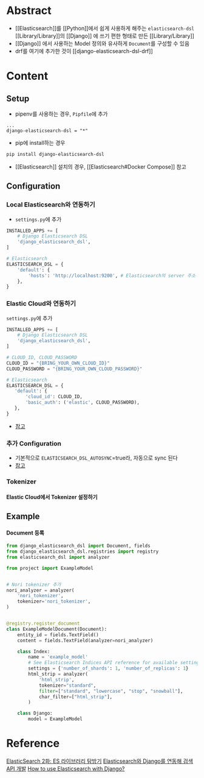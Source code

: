# Abstract
- [[Elasticsearch]]를 [[Python]]에서 쉽게 사용하게 해주는 `elasticsearch-dsl` [[Library/Library]]의 [[Django]] 에 쓰기 편한 형태로 만든 [[Library/Library]]
- [[Django]] 에서 사용하는 Model 정의와 유사하게 `Document`를 구성할 수 있음
- drf를 여기에 추가한 것이 [[django-elasticsearch-dsl-drf]]
# Content
## Setup
- pipenv를 사용하는 경우, `Pipfile`에 추가
```
...
django-elasticsearch-dsl = "*"
```
- pip에 install하는 경우
```bash
pip install django-elasticsearch-dsl
```
- [[Elasticsearch]] 설치의 경우, [[Elasticsearch#Docker Compose]] 참고
## Configuration
### Local Elasticsearch와 연동하기
- `settings.py`에 추가
```python
INSTALLED_APPS += [
    # Django Elasticsearch DSL
    'django_elasticsearch_dsl',
]

# Elasticsearch
ELASTICSEARCH_DSL = {
    'default': {
        'hosts': 'http://localhost:9200', # Elasticsearch의 server 주소
    },
}
```
### Elastic Cloud와 연동하기
`settings.py`에 추가
```python
INSTALLED_APPS += [
    # Django Elasticsearch DSL
    'django_elasticsearch_dsl',
]

# CLOUD_ID, CLOUD_PASSWORD
CLOUD_ID = "{BRING_YOUR_OWN_CLOUD_ID}"
CLOUD_PASSWORD = "{BRING_YOUR_OWN_CLOUD_PASSWORD}"

# Elasticsearch
ELASTICSEARCH_DSL = {  
   'default': {   
	   'cloud_id': CLOUD_ID,  
	   'basic_auth': ('elastic', CLOUD_PASSWORD),  
   },  
}
```
- [참고](https://www.elastic.co/guide/en/elasticsearch/client/python-api/8.0/connecting.html#connect-ec)
### 추가 Configuration
- 기본적으로 `ELASTICSEARCH_DSL_AUTOSYNC`=true라, 자동으로 sync 된다
- [참고](https://django-elasticsearch-dsl.readthedocs.io/en/latest/settings.html)
### Tokenizer
#### Elastic Cloud에서 Tokenizer 설정하기

## Example
#### Document 등록
```python
from django_elasticsearch_dsl import Document, fields
from django_elasticsearch_dsl.registries import registry
from elasticsearch_dsl import analyzer

from project import ExampleModel


# Nori tokenizer 추가
nori_analyzer = analyzer(
    'nori_tokenizer',
    tokenizer='nori_tokenizer',
)


@registry.register_document
class ExampleModelDocument(Document):
    entity_id = fields.TextField()
    content = fields.TextField(analyzer=nori_analyzer)

    class Index:
        name = 'example_model'
        # See Elasticsearch Indices API reference for available settings
        settings = {'number_of_shards': 1, 'number_of_replicas': 1}
        html_strip = analyzer(
            'html_strip',
            tokenizer="standard",
            filter=["standard", "lowercase", "stop", "snowball"],
            char_filter=["html_strip"],
        )

    class Django:
        model = ExampleModel
```
# Reference
[ElasticSearch 2화: ES 라이브러리 탐방기](https://medium.com/elecle-bike/elasticsearch-2%ED%99%94-es-%EB%9D%BC%EC%9D%B4%EB%B8%8C%EB%9F%AC%EB%A6%AC-%ED%83%90%EB%B0%A9%EA%B8%B0-a23ebdff0290)
[Elasticsearch와 Django를 연동해 검색 API 개발](https://livetodaykono.tistory.com/64)
[How to use Elasticsearch with Django?](https://sunscrapers.com/blog/how-to-use-elasticsearch-with-django/)